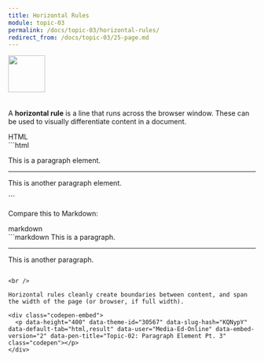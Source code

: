 ```yaml
---
title: Horizontal Rules
module: topic-03
permalink: /docs/topic-03/horizontal-rules/
redirect_from: /docs/topic-03/25-page.md
---
```


<img src="./../../../img/arrow-divider.svg" style="width: 75px; border: none; margin: 0px 0 20px 0" />

A **horizontal rule** is a line that runs across the browser window. These can be used to visually differentiate content in a document.

<div id="code-heading">HTML</div>
```html
<p>This is a paragraph element.</p>

<hr />

<p>This is another paragraph element.</p>
```

<br />

Compare this to Markdown:
<div id="code-heading">markdown</div>
```markdown
This is a paragraph.

---

This is another paragraph.
```

<br />

Horizontal rules cleanly create boundaries between content, and span the width of the page (or browser, if full width).

<div class="codepen-embed">
  <p data-height="400" data-theme-id="30567" data-slug-hash="KQNypY" data-default-tab="html,result" data-user="Media-Ed-Online" data-embed-version="2" data-pen-title="Topic-02: Paragraph Element Pt. 3" class="codepen"></p>
</div>
